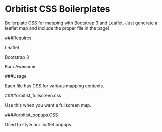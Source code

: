 Orbitist CSS Boilerplates
=============

Boilerplate CSS for mapping with Bootstrap 3 and Leaflet. Just generate a leaflet map and include the proper file in the page!

###Requires

Leaflet

Bootstrap 3

Font Awesome

###Usage

Each file has CSS for various mapping contexts.

####orbitist_fullscreen.css

Use this when you want a fullscreen map.

####orbitist_popups.CSS

Used to style our leaflet popups. 
